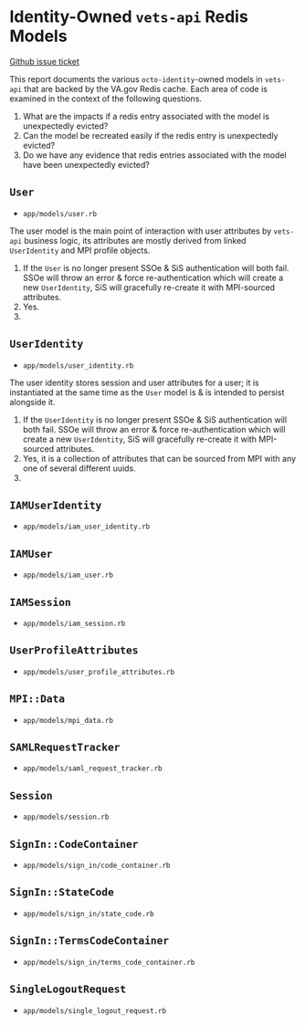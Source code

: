 # Identity-Owned `vets-api` Redis Models

[Github issue ticket](https://github.com/department-of-veterans-affairs/identity-documentation/issues/496)

This report documents the various `octo-identity`-owned models in `vets-api` that are backed by the VA.gov Redis cache. Each area of code is examined in the context of the following questions.
1.   What are the impacts if a redis entry associated with the model is unexpectedly evicted?
2.   Can the model be recreated easily if the redis entry is unexpectedly evicted?
3. Do we have any evidence that redis entries associated with the model have been unexpectedly evicted?

## `User`
* `app/models/user.rb`

The user model is the main point of interaction with user attributes by `vets-api` business logic, its attributes are mostly derived from linked `UserIdentity` and MPI profile objects.
1.   If the `User` is no longer present SSOe & SiS authentication will both fail. SSOe will throw an error & force re-authentication which will create a new `UserIdentity`, SiS will gracefully re-create it with MPI-sourced attributes.
2.  Yes.
3. 

## `UserIdentity`
* `app/models/user_identity.rb`

The user identity stores session and user attributes for a user; it is instantiated at the same time as the `User` model is & is intended to persist alongside it.
1.   If the `UserIdentity` is no longer present SSOe & SiS authentication will both fail. SSOe will throw an error & force re-authentication which will create a new `UserIdentity`, SiS will gracefully re-create it with MPI-sourced attributes.
2.   Yes, it is a collection of attributes that can be sourced from MPI with any one of several different uuids.
3. 
 

## `IAMUserIdentity`
* `app/models/iam_user_identity.rb`

## `IAMUser`
* `app/models/iam_user.rb`

## `IAMSession`
* `app/models/iam_session.rb`

## `UserProfileAttributes`
* `app/models/user_profile_attributes.rb`

## `MPI::Data`
* `app/models/mpi_data.rb`

## `SAMLRequestTracker`
* `app/models/saml_request_tracker.rb`

## `Session`
* `app/models/session.rb`

## `SignIn::CodeContainer`
* `app/models/sign_in/code_container.rb`

## `SignIn::StateCode`
* `app/models/sign_in/state_code.rb`

## `SignIn::TermsCodeContainer`
* `app/models/sign_in/terms_code_container.rb`

## `SingleLogoutRequest`
* `app/models/single_logout_request.rb`
